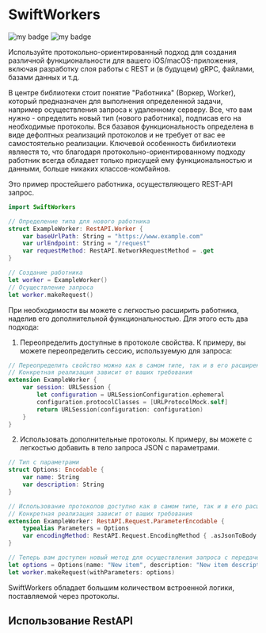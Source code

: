 #  SwiftWorkers

![my badge](https://badgen.net/static/Swift/6/orange) ![my badge](https://badgen.net/static/license/MIT/blue)

Используйте протокольно-ориентированный подход для создания различной функциональности для вашего iOS/macOS-приложения, включая разработку слоя работы с REST и (в будущем) gRPC, файлами, базами данных и т.д. 

В центре библиотеки стоит понятие "Работника" (Воркер, Worker), который предназначен для выполнения определенной задачи, например осуществления запроса к удаленному серверу. Все, что вам нужно - определить новый тип (нового работника), подписав его на необходимые протоколы. Вся базавоя функциональность определена в виде дефолтных реализаций протоколов и не требует от вас ее самостоятельно реализации. Ключевой особенность бибилиотеки являестя то, что благодаря протокольно-ориентированному подходу работник всегда обладает только присущей ему функциональностью и данными, больше никаких классов-комбайнов.

Это пример простейшего работника, осуществляющего REST-API запрос.

```swift
import SwiftWorkers

// Определение типа для нового работника
struct ExampleWorker: RestAPI.Worker {
    var baseUrlPath: String = "https://www.example.com"
    var urlEndpoint: String = "/request"
    var requestMethod: RestAPI.NetworkRequestMethod = .get
}

// Создание работника
let worker = ExampleWorker()
// Осуществление запроса
let worker.makeRequest()
``` 

При необходимости вы можете с легкостью расширить работника, наделив его дополнительной функциональностью. Для этого есть два подхода:

1. Переопределить доступные в протоколе свойства. К примеру, вы можете переопределить сессию, используемую для запроса:

```swift
// Переопределить свойство можно как в самом типе, так и в его расширении
// Конкретная реализация зависит от ваших требования
extension ExampleWorker {
    var session: URLSession {
        let configuration = URLSessionConfiguration.ephemeral
        configuration.protocolClasses = [URLProtocolMock.self]
        return URLSession(configuration: configuration)
    }
}
```

2. Использовать дополнительные протоколы. К примеру, вы можете с легкостью добавить в тело запроса JSON с параметрами.

```swift
// Тип с параметрами
struct Options: Encodable {
    var name: String
    var description: String
}

// Использование протоколов доступно как в самом типе, так и в его расширении
// Конкретная реализация зависит от ваших требования
extension ExampleWorker: RestAPI.Request.ParameterEncodable {
    typealias Parameters = Options
    var encodingMethod: RestAPI.Request.EncodingMethod { .asJsonToBody }
}

// Теперь вам доступен новый метод для осуществления запроса с передачей параметров
let options = Options(name: "New item", description: "New item description")
let worker.makeRequest(withParameters: options)
```

SwiftWorkers обладает большим количеством встроенной логики, поставляемой через протоколы. 


## Использование RestAPI

